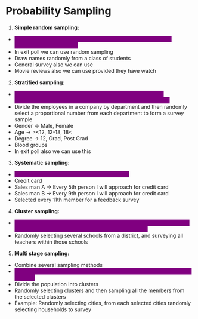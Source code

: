 # Probability Sampling

1. **Simple random sampling:**

* <mark style="color:purple;background-color:purple;">**Every member of the population has an equal chance of being selected for your sample**</mark>
* In exit poll we can use random sampling
* Draw names randomly from a class of students
* General survey also we can use
* Movie reviews also we can use provided they have watch

2. **Stratified sampling:**

* <mark style="color:purple;background-color:purple;">**Divide the population into strata(groups) based on specific characteristics and then randomly sampling from each strata**</mark>
* Divide the employees in a company by department and then randomly select a proportional number from each department to form a survey sample
* Gender -> Male, Female
* Age -> ><12, 12-18, 18<
* Degree -> 12, Grad, Post Grad
* Blood groups
* In exit poll also we can use this

3. **Systematic sampling:**

* <mark style="color:purple;background-color:purple;">**Select every nth item out of entire population**</mark>
* Credit card
* Sales man A -> Every 5th person I will approach for credit card
* Sales man B -> Every 9th person I will approach for credit card
* Selected every 11th member for a feedback survey

4. **Cluster sampling:**

* <mark style="color:purple;background-color:purple;">**Divide the population into clusters, randomly selecting clusters, then sampling all the members from the selected clusters**</mark>
* Randomly selecting several schools from a district, and surveying all teachers within those schools

5. **Multi stage sampling:**

* Combine several sampling methods
* <mark style="color:purple;background-color:purple;">**Usually involves selecting clusters -> randomly sampling within those clusters**</mark>
* Divide the population into clusters
* Randomly selecting clusters and then sampling all the members from the selected clusters
* Example: Randomly selecting cities, from each selected cities randomly selecting households to survey

